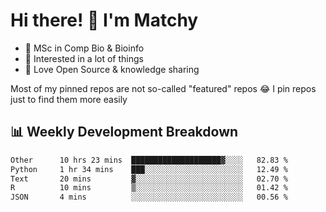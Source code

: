 # Hi there! 👋 I'm Matchy

- 🧬 MSc in Comp Bio & Bioinfo
- 🎈 Interested in a lot of things
- 💜 Love Open Source & knowledge sharing

Most of my pinned repos are not so-called "featured" repos 😂 I pin repos just to find them more easily

## 📊 Weekly Development Breakdown

<!--START_SECTION:waka-->

```txt
Other      10 hrs 23 mins  ████████████████████▓░░░░   82.83 %
Python     1 hr 34 mins    ███░░░░░░░░░░░░░░░░░░░░░░   12.49 %
Text       20 mins         ▓░░░░░░░░░░░░░░░░░░░░░░░░   02.70 %
R          10 mins         ▒░░░░░░░░░░░░░░░░░░░░░░░░   01.42 %
JSON       4 mins          ░░░░░░░░░░░░░░░░░░░░░░░░░   00.56 %
```

<!--END_SECTION:waka-->
